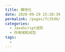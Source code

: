 ```yaml
---
title: 模块化
date: 2020-09-29 15:28:39
permalink: /pages/fc35d6/
categories:
  - JavaScript进阶
  - 作用域和闭包
tags:
  - 
---
```

